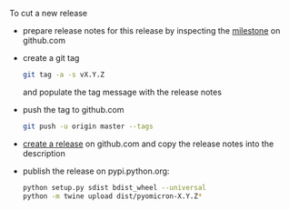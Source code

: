 To cut a new release

- prepare release notes for this release by inspecting the
  [milestone](https://github.com/gwpy/pyomicron/milestones) on github.com

- create a git tag

  ```bash
  git tag -a -s vX.Y.Z
  ```

  and populate the tag message with the release notes

- push the tag to github.com

  ```bash
  git push -u origin master --tags
  ```

- [create a release](https://github.com/gwpy/pyomicron/releases/new) on
  github.com and copy the release notes into the description

- publish the release on pypi.python.org:

  ```bash
  python setup.py sdist bdist_wheel --universal
  python -m twine upload dist/pyomicron-X.Y.Z*
  ```
